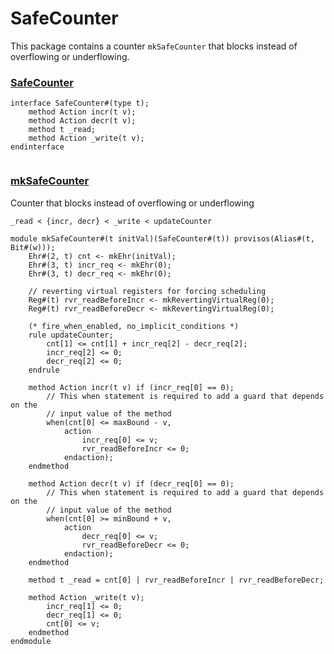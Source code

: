 # SafeCounter


This package contains a counter `mkSafeCounter` that blocks instead of
overflowing or underflowing.


### [SafeCounter](../../src/bsv/SafeCounter.bsv#L33)
```bluespec
interface SafeCounter#(type t);
    method Action incr(t v);
    method Action decr(t v);
    method t _read;
    method Action _write(t v);
endinterface


```

### [mkSafeCounter](../../src/bsv/SafeCounter.bsv#L43)

Counter that blocks instead of overflowing or underflowing


`_read < {incr, decr} < _write < updateCounter`
```bluespec
module mkSafeCounter#(t initVal)(SafeCounter#(t)) provisos(Alias#(t, Bit#(w)));
    Ehr#(2, t) cnt <- mkEhr(initVal);
    Ehr#(3, t) incr_req <- mkEhr(0);
    Ehr#(3, t) decr_req <- mkEhr(0);

    // reverting virtual registers for forcing scheduling
    Reg#(t) rvr_readBeforeIncr <- mkRevertingVirtualReg(0);
    Reg#(t) rvr_readBeforeDecr <- mkRevertingVirtualReg(0);

    (* fire_when_enabled, no_implicit_conditions *)
    rule updateCounter;
        cnt[1] <= cnt[1] + incr_req[2] - decr_req[2];
        incr_req[2] <= 0;
        decr_req[2] <= 0;
    endrule

    method Action incr(t v) if (incr_req[0] == 0);
        // This when statement is required to add a guard that depends on the
        // input value of the method
        when(cnt[0] <= maxBound - v,
            action
                incr_req[0] <= v;
                rvr_readBeforeIncr <= 0;
            endaction);
    endmethod

    method Action decr(t v) if (decr_req[0] == 0);
        // This when statement is required to add a guard that depends on the
        // input value of the method
        when(cnt[0] >= minBound + v,
            action
                decr_req[0] <= v;
                rvr_readBeforeDecr <= 0;
            endaction);
    endmethod

    method t _read = cnt[0] | rvr_readBeforeIncr | rvr_readBeforeDecr;

    method Action _write(t v);
        incr_req[1] <= 0;
        decr_req[1] <= 0;
        cnt[0] <= v;
    endmethod
endmodule


```

